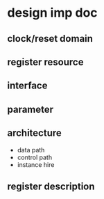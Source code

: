 # design imp doc

## clock/reset domain   
## register resource   
## interface    
## parameter   
## architecture   
  - data path     
  - control path    
  - instance hire   
## register description

